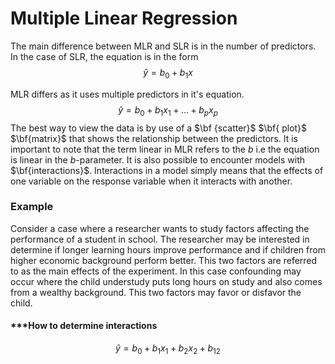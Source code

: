 # Multiple Linear Regression
The main difference between MLR and SLR is in the number of predictors. In the case of SLR, the equation is in the form
$$\hat{y} = b_0 + b_1x $$


MLR differs as it uses multiple predictors in it's equation.
$$\hat{y} = b_0 + b_1x_1 + \dots + b_px_p$$
The best way to view the data is by use of a $\bf {scatter}$ $\bf{ plot}$ $\bf{matrix}$ that shows the relationship between the predictors.
It is important to note that the term linear in MLR refers to the $b$ i.e the equation is linear in the $b$-parameter.
It is also possible to encounter models with $\bf{interactions}$. Interactions in a model simply means that the effects of one variable on the response variable when it interacts with another.
### Example
Consider a case where a researcher wants to study factors affecting the performance of a student in school. The researcher may be interested in determine if longer learning hours improve performance and if children from higher economic background perform better. This two factors are referred to as the main effects of the experiment. In this case confounding may occur where the child understudy puts long hours on study and also comes from a wealthy background. This two factors may favor or disfavor the child.
#### ***How to determine interactions

$$ \hat{y} =b_0 + b_1x_1+b_2x_2 +b_{12}$$
<!--stackedit_data:
eyJoaXN0b3J5IjpbMTc2Njk1OTEwLDkwNzIzNTA4OSwtNTE2Mz
MwMTIxXX0=
-->
